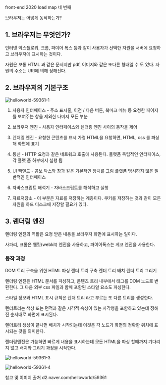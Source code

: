 
front-end 2020 load map 네 번째

브라우저는 어떻게 동작하는가?

## 1. 브라우저는 무엇인가?

인터넷 익스플로워, 크롬, 파이어 폭스 등과 같이 사용자가 선택한 자원을
서버에 요청하고 브라우저에 표시하는 것이다. 

자원은 보통 HTML 과 같은 문서지만 pdf, 이미지와 같은 또다른 형태일 수 도 있다.
자원의 주소는 URI에 의해 정해진다.

## 2. 브라우저의 기본구조 
![helloworld-59361-1](https://user-images.githubusercontent.com/65690925/100848118-0b22da80-34c4-11eb-8e2b-7b9c51af8de3.png)

1. 사용자 인터페이스 - 주소 표시줄, 이전 / 다음 버튼, 북마크 메뉴 등
     요청한 페이지를 보여주는 창을 제외한 나머지 모든 부분 

2. 브라우저 엔진 - 사용자 인터페이스와 렌더링 엔진 사이의 동작을 제어 

3. 렌더링 엔진 - 요청한 콘텐츠를 표시 
     가령 HTML을 요청하면, HTML, css 를 파싱해 화면에 표기

4. 통신 - HTTP 요청과 같은 네트워크 호출에 사용된다. 
     플랫폼 독립적인 인터페이스, 각 플랫 폼 하부에서 실행 됨

5. UI 빽엔드 - 콤보 박스와 창과 같은 기본적인 장치를 그림 
      플랫폼 명시하지 않은 일반적인 인터페이스 

6. 자바스크립트 해석기 - 자바스크립트를 해석하고 실행

7. 자료저장소 - 이 부분은 자료를 저장하는 계층이다.
     쿠키를 저장하는 것과 같이 모든 자원을 하드 디스크에 저장할 필요가 있다. 


## 3. 렌더링 엔진 

렌더링 엔진의 역활은 요청 받은 내용을 브라우저 화면에 표시하는 일이다. 

사파리, 크롬은 웹킷(webkit) 엔진을 사용하고, 파이어폭스는 게코 엔진을 사용한다.


### 동작 과정 

DOM 트리 구축을 위한 HTML 파싱 
렌더 트리 구축
렌더 트리 배치 
렌더 트리 그리기

렌더링 엔진은 HTML 문서를 파싱하고, 콘텐츠 트리 내부에서 태그를 DOM 노드로 변환한다.
그 다음 외부 css 파일과 함께 포함된 스타일 요소도 파싱한다.

스타일 정보와 HTML 표시 규칙은 렌더 트리 라고 부르는 또 다른 트리를 생성한다.

렌더트리는 색상 또는 면적과 같은 
시각적 속성이 있는 사각형을 포함하고 있는데 정해진 순서대로 화면에 표시된다. 

렌더트리 생성이 끝나면 배치가 시작되는데 
이것은 각 노드가 화면의 정확한 위치에 표시되는 것을 의미한다. 

렌더링엔진은 가능하면 빠르게 내용을 표시하는데 모든 HTML을 파싱 할때까지
기다리지 않고 배치와 그리기 과정을 시작한다. 

![helloworld-59361-3](https://user-images.githubusercontent.com/65690925/100848126-0cec9e00-34c4-11eb-9c23-4c41794bdee7.png)

![helloworld-59361-4](https://user-images.githubusercontent.com/65690925/100848130-0f4ef800-34c4-11eb-91f3-88a6a192f6b6.png)

참고 및 이미지 출처
d2.naver.com/helloworld/59361